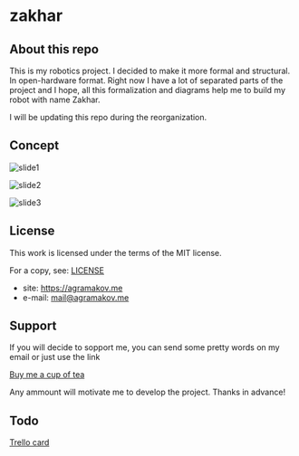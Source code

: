 # zakhar

## About this repo

This is my robotics project. I decided to make it more formal and structural. In open-hardware format. Right now I have a lot of separated parts of the project and I hope, all this formalization and diagrams help me to build my robot with name Zakhar.

I will be updating this repo during the reorganization.

## Concept

![slide1](https://github.com/an-dr/zakhar/blob/master/docs/concept_slide1.png?raw=true)

![slide2](https://github.com/an-dr/zakhar/blob/master/docs/concept_slide2.png?raw=true)

![slide3](https://github.com/an-dr/zakhar/blob/master/docs/concept_slide3.png?raw=true)

## License

This work is licensed under the terms of the MIT license.

For a copy, see: [LICENSE](LICENSE)

- site:    https://agramakov.me
- e-mail:  mail@agramakov.me

## Support

If you will decide to sopport me, you can send some pretty words on my email or just use the link

[Buy me a cup of tea](https://paypal.me/4ndr/1eur)

Any ammount will motivate me to develop the project. Thanks in advance!

## Todo

[Trello card](https://trello.com/c/bzF5YFop/3-zakhar)
